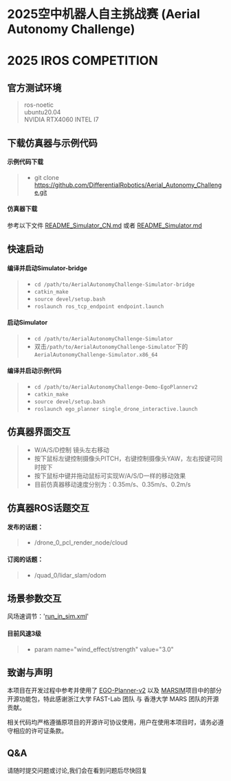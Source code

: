 # 2025空中机器人自主挑战赛 (Aerial Autonomy Challenge)  
# 2025 IROS COMPETITION


## 官方测试环境
> ros-noetic  
> ubuntu20.04  
> NVIDIA RTX4060
> INTEL I7

## 下载仿真器与示例代码
#### 示例代码下载
>+ git clone https://github.com/DifferentialRobotics/Aerial_Autonomy_Challenge.git
#### 仿真器下载
参考以下文件
[README_Simulator_CN.md](AerialAutonomyChallenge-Simulator/README_Simulator_CN.md) 或者 [README_Simulator.md](AerialAutonomyChallenge-Simulator/README_Simulator.md)

## 快速启动
#### 编译并启动Simulator-bridge
>+ `cd /path/to/AerialAutonomyChallenge-Simulator-bridge`  
>+ `catkin_make`
>+ `source devel/setup.bash`
>+ `roslaunch ros_tcp_endpoint endpoint.launch`

#### 启动Simulator
>+ `cd /path/to/AerialAutonomyChallenge-Simulator`  
>+ 双击`/path/to/AerialAutonomyChallenge-Simulator`下的`AerialAutonomyChallenge-Simulator.x86_64`

#### 编译并启动示例代码
>+ `cd /path/to/AerialAutonomyChallenge-Demo-EgoPlannerv2`  
>+ `catkin_make`
>+ `source devel/setup.bash`
>+ `roslaunch ego_planner single_drone_interactive.launch`

## 仿真器界面交互  
>+ W/A/S/D控制 镜头左右移动
>+ 按下鼠标左键控制摄像头PITCH，右键控制摄像头YAW，左右按键可同时按下
>+ 按下鼠标中键并拖动鼠标可实现W/A/S/D一样的移动效果
>+ 目前仿真器移动速度分别为：0.35m/s、0.35m/s、0.2m/s

## 仿真器ROS话题交互
#### 发布的话题：  
>+ /drone_0_pcl_render_node/cloud
#### 订阅的话题：  
>+ /quad_0/lidar_slam/odom

## 场景参数交互  
风场速调节：'[run_in_sim.xml](AerialAutonomyChallenge-Demo-EgoPlannerv2/src/planner/plan_manage/launch/include/run_in_sim.xml)'
#### 目前风速3级
>+ param name="wind_effect/strength" value="3.0"


## 致谢与声明

本项目在开发过程中参考并使用了 [EGO-Planner-v2](https://github.com/hku-mars/MARSIM) 以及 [MARSIM](https://github.com/hku-mars/MARSIM)项目中的部分开源功能包，特此感谢浙江大学 FAST-Lab 团队 与 香港大学 MARS 团队的开源贡献。

相关代码均严格遵循原项目的开源许可协议使用，用户在使用本项目时，请务必遵守相应的许可证条款。


## Q&A

请随时提交问题或讨论,我们会在看到问题后尽快回复





